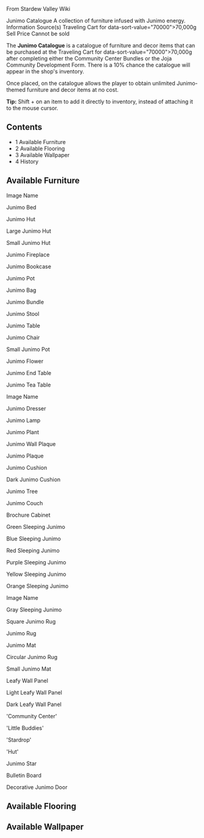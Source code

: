 From Stardew Valley Wiki

Junimo Catalogue A collection of furniture infused with Junimo energy. Information Source(s) Traveling Cart for data-sort-value="70000"&gt;70,000g Sell Price Cannot be sold

The **Junimo Catalogue** is a catalogue of furniture and decor items that can be purchased at the Traveling Cart for data-sort-value="70000"&gt;70,000g after completing either the Community Center Bundles or the Joja Community Development Form. There is a 10% chance the catalogue will appear in the shop's inventory.

Once placed, on the catalogue allows the player to obtain unlimited Junimo-themed furniture and decor items at no cost.

**Tip:** Shift + on an item to add it directly to inventory, instead of attaching it to the mouse cursor.

## Contents

- 1 Available Furniture
- 2 Available Flooring
- 3 Available Wallpaper
- 4 History

## Available Furniture

Image Name

Junimo Bed

Junimo Hut

Large Junimo Hut

Small Junimo Hut

Junimo Fireplace

Junimo Bookcase

Junimo Pot

Junimo Bag

Junimo Bundle

Junimo Stool

Junimo Table

Junimo Chair

Small Junimo Pot

Junimo Flower

Junimo End Table

Junimo Tea Table

Image Name

Junimo Dresser

Junimo Lamp

Junimo Plant

Junimo Wall Plaque

Junimo Plaque

Junimo Cushion

Dark Junimo Cushion

Junimo Tree

Junimo Couch

Brochure Cabinet

Green Sleeping Junimo

Blue Sleeping Junimo

Red Sleeping Junimo

Purple Sleeping Junimo

Yellow Sleeping Junimo

Orange Sleeping Junimo

Image Name

Gray Sleeping Junimo

Square Junimo Rug

Junimo Rug

Junimo Mat

Circular Junimo Rug

Small Junimo Mat

Leafy Wall Panel

Light Leafy Wall Panel

Dark Leafy Wall Panel

'Community Center'

'Little Buddies'

'Stardrop'

'Hut'

Junimo Star

Bulletin Board

Decorative Junimo Door

## Available Flooring

## Available Wallpaper